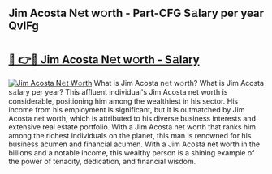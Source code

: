 ## Jim Acosta N𝚎t w𝚘rth - Part-CFG S𝚊lary per year QvlFg

# <h2><a href="http://gc20dni.nevu.top/?p=Jim+Acosta">🔗 👉🔴 Jim Acosta N𝚎t w𝚘rth - S𝚊lary</a></h2>

[![Jim Acosta N𝚎t W𝚘rth](https://i.imgur.com/Oavwk0R.jpeg)](http://gc20dni.nevu.top/?p=Jim+Acosta)
What is Jim Acosta n𝚎t w𝚘rth? What is Jim Acosta s𝚊lary per year?
This affluent individual's Jim Acosta net worth is considerable, positioning him among the wealthiest in his sector. His income from his employment is significant, but it is outmatched by Jim Acosta net worth, which is attributed to his diverse business interests and extensive real estate portfolio. With a Jim Acosta net worth that ranks him among the richest individuals on the planet, this man is renowned for his business acumen and financial acumen. With a Jim Acosta net worth in the billions and a notable income, this wealthy person is a shining example of the power of tenacity, dedication, and financial wisdom.
